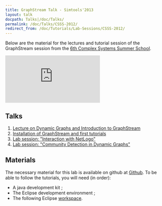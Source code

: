 ```yaml
---
title: GraphStream Talk - Simtools'2013
layout: talk
docpath: Talks|/doc/Talks/
permalink: /doc/Talks/CSSS-2012/
redirect_from: /doc/Tutorials/Lab-Sessions/CSSS-2012/
---
```


Below are the material for the lectures and tutorial session of the GraphStream session from the [6th Complex Systems Summer School](http://www.iscpif.fr/CSSS2012).

![CSSS2012](http://www.iscpif.fr/tiki-download_file.php?fileId=557&display&x=666&y=100)


## Talks

1. [Lecture on Dynamic Graphs and Introduction to GraphStream](//data.graphstream-project.org/talks/CSSS2012/gs-lecture.html)
2. [Installation of GraphStream and first tutorials](//data.graphstream-project.org/talks/CSSS2012/gs-base-tutorials.html)
3. [Lab session: "Interaction with NetLogo"](//data.graphstream-project.org/talks/CSSS2012/gs-netlogo.html)
4. [Lab session: "Community Detection in Dynamic Graphs"](//data.graphstream-project.org/talks/CSSS2012/gs-communities.html)


## Materials

The necessary material for this lab is available on github at [Github](http://github.com/graphstream/gs-talk-simtools).
To be able to follow the tutorials, you will need (in order):

- A java development kit ;
- The Eclipse development environment ;
- The following Eclipse [workspace](//data.graphstream-project.org/talks/CSSS2012/GraphStreamWorkspace.zip).

